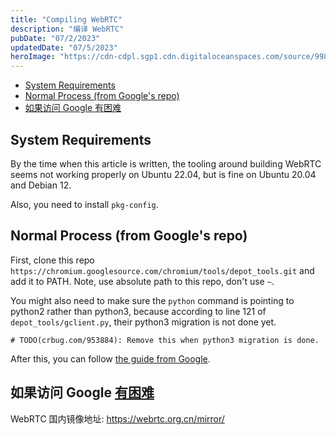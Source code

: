 ```yaml
---
title: "Compiling WebRTC"
description: "编译 WebRTC"
pubDate: "07/2/2023"
updatedDate: "07/5/2023"
heroImage: "https://cdn-cdpl.sgp1.cdn.digitaloceanspaces.com/source/998b78e349061b4971c0a2b0e8d6be41/webrtc.png"
---
```


<!--toc:start-->
- [System Requirements](#system-requirements)
- [Normal Process (from Google's repo)](#normal-process-from-googles-repo)
- [如果访问 Google 有困难](#如果访问-google-有困难)
<!--toc:end-->

## System Requirements

By the time when this article is written, the tooling around building WebRTC seems not working
properly on Ubuntu 22.04, but is fine on Ubuntu 20.04 and Debian 12.

Also, you need to install `pkg-config`.

## Normal Process (from Google's repo)

First, clone this repo `https://chromium.googlesource.com/chromium/tools/depot_tools.git`
and add it to PATH. Note, use absolute path to this repo, don't use `~`.

You might also need to make sure the `python` command is pointing to python2 rather than python3,
because according to line 121 of `depot_tools/gclient.py`, their python3 migration is not done yet.

```
# TODO(crbug.com/953884): Remove this when python3 migration is done.
```

After this, you can follow [the guide from Google](https://webrtc.github.io/webrtc-org/native-code/development/).

## 如果访问 Google [有困难](https://en.wikipedia.org/wiki/Great_Firewall)

WebRTC 国内镜像地址: https://webrtc.org.cn/mirror/
